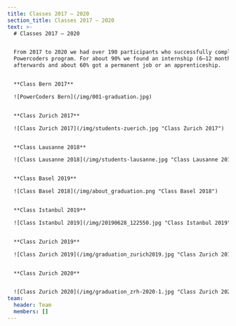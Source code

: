 ```yaml
---
title: Classes 2017 – 2020
section_title: Classes 2017 – 2020
text: >-
  # Classes 2017 – 2020


  From 2017 to 2020 we had over 190 participants who successfully completed the
  Powercoders program. For about 90% we found an internship (6–12 months)
  afterwards and about 60% got a permanent job or an apprenticeship. 


  **Class Bern 2017** 

  ![PowerCoders Bern](/img/001-graduation.jpg)


  **Class Zurich 2017** 

  ![Class Zurich 2017](/img/students-zuerich.jpg "Class Zurich 2017")


  **Class Lausanne 2018**

  ![Class Lausanne 2018](/img/students-lausanne.jpg "Class Lausanne 2018")


  **Class Basel 2019** 

  ![Class Basel 2018](/img/about_graduation.png "Class Basel 2018")


  **Class Istanbul 2019**

  ![Class Istanbul 2019](/img/20190628_122550.jpg "Class Istanbul 2019")


  **Class Zurich 2019**

  ![Class Zurich 2019](/img/graduation_zurich2019.jpg "Class Zurich 2019")


  **Class Zurich 2020**


  ![Class Zurich 2020](/img/graduation_zrh-2020-1.jpg "Class Zurich 2020")
team:
  header: Team
  members: []
---
```


